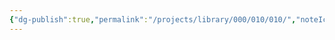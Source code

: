 ```yaml
---
{"dg-publish":true,"permalink":"/projects/library/000/010/010/","noteIcon":"0","created":"2024-01-24T15:24:09.122+09:00","updated":"2024-02-20T15:35:03.422+09:00"}
---
```




